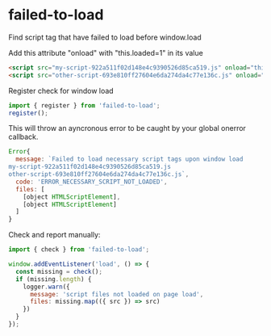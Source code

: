 # failed-to-load
Find script tag that have failed to load before window.load

Add this attribute "onload" with "this.loaded=1" in its value
```html
<script src="my-script-922a511f02d148e4c9390526d85ca519.js" onload="this.loaded=1"></script>
<script src="other-script-693e810ff27604e6da274da4c77e136c.js" onload="this.loaded=1"></script>
```

Register check for window load
```js
import { register } from 'failed-to-load';
register();
```

This will throw an ayncronous error to be caught by your global onerror callback.
```js
Error{
  message: `Failed to load necessary script tags upon window load
my-script-922a511f02d148e4c9390526d85ca519.js
other-script-693e810ff27604e6da274da4c77e136c.js`,
  code: 'ERROR_NECESSARY_SCRIPT_NOT_LOADED',
  files: [
    [object HTMLScriptElement],
    [object HTMLScriptElement]
  ]
}
```

Check and report manually:
```js
import { check } from 'failed-to-load';

window.addEventListener('load', () => {
  const missing = check();
  if (missing.length) {
    logger.warn({
      message: 'script files not loaded on page load',
      files: missing.map(({ src }) => src)
    })
  }
});
```
